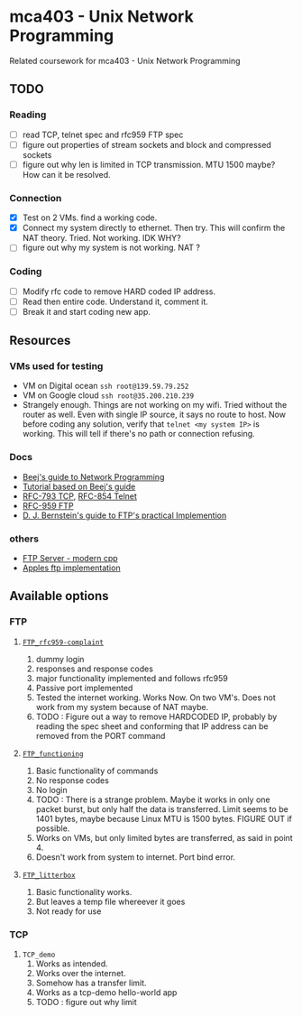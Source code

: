 # mca403 - Unix Network Programming

Related coursework for mca403 - Unix Network Programming

## TODO

### Reading

- [ ] read TCP, telnet spec and rfc959 FTP spec
- [ ] figure out properties of stream sockets and block and compressed sockets
- [ ] figure out why len is limited in TCP transmission. MTU 1500 maybe? How can it be resolved.

### Connection

- [x] Test on 2 VMs. find a working code.
- [x] Connect my system directly to ethernet. Then try. This will confirm the NAT theory. Tried. Not working. IDK WHY?
- [ ] figure out why my system is not working. NAT ?

### Coding

- [ ] Modify rfc code to remove HARD coded IP address.
- [ ] Read then entire code. Understand it, comment it.
- [ ] Break it and start coding new app.

## Resources

### VMs used for testing

- VM on Digital ocean `ssh root@139.59.79.252`
- VM on Google cloud `ssh root@35.200.210.239`
- Strangely enough. Things are not working on my wifi. Tried without the router as well. Even with single IP source, it says no route to host. Now before coding any solution, verify that `telnet <my system IP>` is working. This will tell if there's no path or connection refusing.

### Docs

- [Beej's guide to Network Programming](https://beej.us/guide/bgnet/html/multi/index.html)
- [Tutorial based on Beej's guide](https://www.bogotobogo.com/cplusplus/sockets_server_client.php)
- [RFC-793 TCP](https://tools.ietf.org/html/rfc793), [RFC-854 Telnet](https://tools.ietf.org/html/rfc854)
- [RFC-959 FTP](https://www.w3.org/Protocols/rfc959/6_State.html)
- [D. J. Bernstein's guide to FTP's practical Implemention](http://cr.yp.to/ftp.html)

### others

- [FTP Server - modern cpp](https://github.com/DaHoC/ftpserver)
- [Apples ftp implementation](http://simplestcodings.blogspot.com/2012/09/ftp-implementation-in-c.html)

## Available options

### FTP

1. [`FTP_rfc959-complaint`](https://github.com/harshil93/FTP-Server-Client)

   1. dummy login
   2. responses and response codes
   3. major functionality implemented and follows rfc959
   4. Passive port implemented
   5. Tested the internet working. Works Now. On two VM's. Does not work from my system because of NAT maybe.
   6. TODO : Figure out a way to remove HARDCODED IP, probably by reading the spec sheet and conforming that IP address can be removed from the PORT command

2. [`FTP_functioning`](https://github.com/gudipati/FTP-ClientServer)

   1. Basic functionality of commands
   2. No response codes
   3. No login
   4. TODO : There is a strange problem. Maybe it works in only one packet burst, but only half the data is transferred. Limit seems to be 1401 bytes, maybe because Linux MTU is 1500 bytes. FIGURE OUT if possible.
   5. Works on VMs, but only limited bytes are transferred, as said in point 4.
   6. Doesn't work from system to internet. Port bind error.

3. [`FTP_litterbox`](https://www.armi.in/wiki/FTP_Server_and_Client_Implementation_in_C/C%2B%2B)
   1. Basic functionality works.
   2. But leaves a temp file whereever it goes
   3. Not ready for use

### TCP

1. `TCP_demo`
   1. Works as intended.
   2. Works over the internet.
   3. Somehow has a transfer limit.
   4. Works as a tcp-demo hello-world app
   5. TODO : figure out why limit

